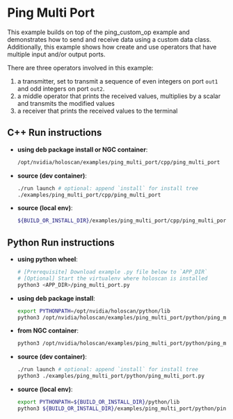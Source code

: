 # Ping Multi Port

This example builds on top of the ping_custom_op example and demonstrates how to send and receive data using
a custom data class.  Additionally, this example shows how create and use operators that have multiple input
and/or output ports.

There are three operators involved in this example:
  1. a transmitter, set to transmit a sequence of even integers on port `out1` and odd integers on port `out2`.
  2. a middle operator that prints the received values, multiplies by a scalar and transmits the modified values
  3. a receiver that prints the received values to the terminal

## C++ Run instructions

* **using deb package install or NGC container**:
  ```bash
  /opt/nvidia/holoscan/examples/ping_multi_port/cpp/ping_multi_port
  ```
* **source (dev container)**:
  ```bash
  ./run launch # optional: append `install` for install tree
  ./examples/ping_multi_port/cpp/ping_multi_port
  ```
* **source (local env)**:
  ```bash
  ${BUILD_OR_INSTALL_DIR}/examples/ping_multi_port/cpp/ping_multi_port
  ```

## Python Run instructions

* **using python wheel**:
  ```bash
  # [Prerequisite] Download example .py file below to `APP_DIR`
  # [Optional] Start the virtualenv where holoscan is installed
  python3 <APP_DIR>/ping_multi_port.py
  ```
* **using deb package install**:
  ```bash
  export PYTHONPATH=/opt/nvidia/holoscan/python/lib
  python3 /opt/nvidia/holoscan/examples/ping_multi_port/python/ping_multi_port.py
  ```
* **from NGC container**:
  ```bash
  python3 /opt/nvidia/holoscan/examples/ping_multi_port/python/ping_multi_port.py
  ```
* **source (dev container)**:
  ```bash
  ./run launch # optional: append `install` for install tree
  python3 ./examples/ping_multi_port/python/ping_multi_port.py
  ```
* **source (local env)**:
  ```bash
  export PYTHONPATH=${BUILD_OR_INSTALL_DIR}/python/lib
  python3 ${BUILD_OR_INSTALL_DIR}/examples/ping_multi_port/python/ping_multi_port.py
  ```
